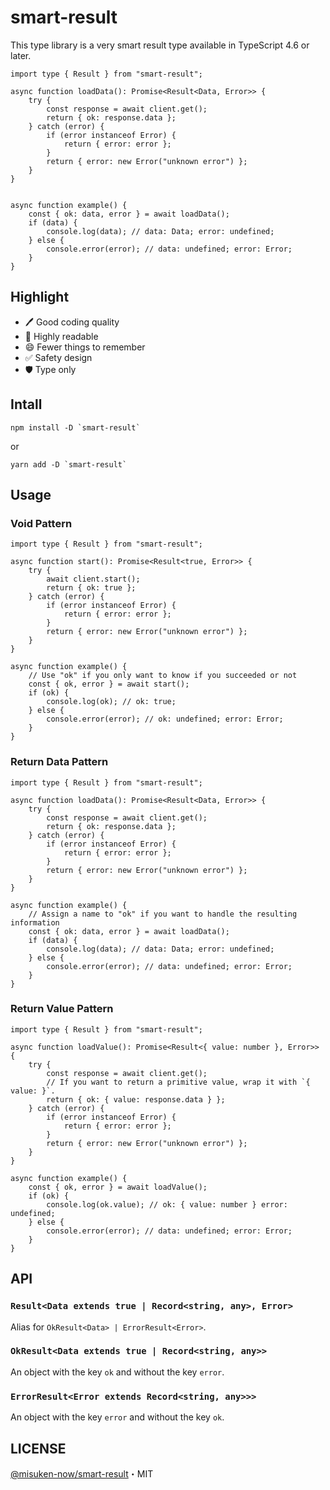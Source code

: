 # smart-result

This type library is a very smart result type available in TypeScript 4.6 or later.

```
import type { Result } from "smart-result";

async function loadData(): Promise<Result<Data, Error>> {
    try {
        const response = await client.get();
        return { ok: response.data };
    } catch (error) {
        if (error instanceof Error) {
            return { error: error };
        }
        return { error: new Error("unknown error") };
    }
}


async function example() {
    const { ok: data, error } = await loadData();
    if (data) {
        console.log(data); // data: Data; error: undefined;
    } else {
        console.error(error); // data: undefined; error: Error;
    }
}
```

## Highlight

- 🖊 Good coding quality
- 👀 Highly readable
- 😄 Fewer things to remember
- ✅ Safety design
- 🛡 Type only

## Intall

```
npm install -D `smart-result`
```

or

```
yarn add -D `smart-result`
```

## Usage

### Void Pattern

```
import type { Result } from "smart-result";

async function start(): Promise<Result<true, Error>> {
    try {
        await client.start();
        return { ok: true };
    } catch (error) {
        if (error instanceof Error) {
            return { error: error };
        }
        return { error: new Error("unknown error") };
    }
}

async function example() {
    // Use "ok" if you only want to know if you succeeded or not
    const { ok, error } = await start();
    if (ok) {
        console.log(ok); // ok: true;
    } else {
        console.error(error); // ok: undefined; error: Error;
    }
}
```

### Return Data Pattern

```
import type { Result } from "smart-result";

async function loadData(): Promise<Result<Data, Error>> {
    try {
        const response = await client.get();
        return { ok: response.data };
    } catch (error) {
        if (error instanceof Error) {
            return { error: error };
        }
        return { error: new Error("unknown error") };
    }
}

async function example() {
    // Assign a name to "ok" if you want to handle the resulting information
    const { ok: data, error } = await loadData();
    if (data) {
        console.log(data); // data: Data; error: undefined;
    } else {
        console.error(error); // data: undefined; error: Error;
    }
}
```

### Return Value Pattern

```
import type { Result } from "smart-result";

async function loadValue(): Promise<Result<{ value: number }, Error>> {
    try {
        const response = await client.get();
        // If you want to return a primitive value, wrap it with `{ value: }`.
        return { ok: { value: response.data } };
    } catch (error) {
        if (error instanceof Error) {
            return { error: error };
        }
        return { error: new Error("unknown error") };
    }
}

async function example() {
    const { ok, error } = await loadValue();
    if (ok) {
        console.log(ok.value); // ok: { value: number } error: undefined;
    } else {
        console.error(error); // data: undefined; error: Error;
    }
}
```

## API

### `Result<Data extends true | Record<string, any>, Error>`

Alias for `OkResult<Data> | ErrorResult<Error>`.

### `OkResult<Data extends true | Record<string, any>>`

An object with the key `ok` and without the key `error`.

### `ErrorResult<Error extends Record<string, any>>>`

An object with the key `error` and without the key `ok`.

## LICENSE

[@misuken-now/smart-result](https://github.com/misuken-now/smart-result)・MIT
